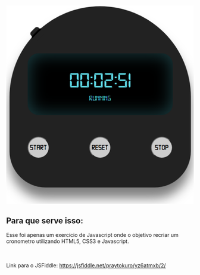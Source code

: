 <img src="image.png" />

## Para que serve isso:<br />

Esse foi apenas um exercício de Javascript onde o objetivo recriar um cronometro utilizando HTML5, CSS3 e Javascript.

<br /><br />
Link para o JSFiddle: https://jsfiddle.net/praytokuro/yz6atmxb/2/

